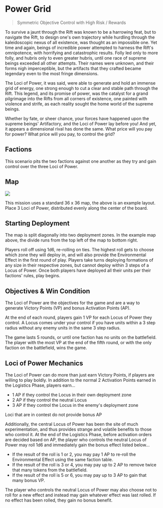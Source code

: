 # Power Grid
> Symmetric Objective Control with High Risk / Rewards

To survive a jaunt through the Rift was known to be a harrowing feat, but to navigate the Rift, to design one's own trajectory while hurdling through the kaleidoscopic nexus of all existence, was thought as an impossible one. Yet time and again, beings of incredible power attempted to harness the Rift's omnipotence, with horrifying and catastrophic results. Folly led only to more folly, and hubris only to even greater hubris, until one race of supreme beings exceeded all other attempts. Their names were unknown, and their forms nigh imperceptible, but the artifacts that they crafted became legendary even to the most fringe dimensions.

The Loci of Power, it was said, were able to generate and hold an immense grid of energy, one strong enough to cut a clear and stable path through the Rift. This legend, and its promise of power, was the catalyst for a grand pilgrimage into the Rifts from all corners of existence, one painted with violence and strife, as each reality sought the home world of the supreme beings. 

Whether by fate, or sheer chance, your forces have happened upon the supreme beings' Artifactory, and the Loci of Power lay before you! And yet, it appears a dimensional rival has done the same. What price will you pay for power? What price will you pay, to control the grid?

## Factions
This scenario pits the two factions against one another as they try and gain control over the three Loci of Power.

## Map

<img src="https://i.imgur.com/8el2ApL.jpg">

This mission uses a standard 36 x 36 map, the above is an example layout. Place 3 Loci of Power, distributed evenly along the center of the board.

## Starting Deployment

The map is split diagonally into two deployment zones. In the example map above, the divide runs from the top left of the map to bottom right. 

Players roll off using 1d6, re-rolling on ties. The highest roll gets to choose which zone they will deploy in, and will also provide the Environmental Effect in the first round of play. Players take turns deploying formations of any size in their respective zones, but cannot deploy within 3 steps of a Locus of Power. Once both players have deployed all their units per their factions' rules, play begins.

## Objectives & Win Condition

The Loci of Power are the objectives for the game and are a way to generate Victory Points (VP) and bonus Activation Points (AP).

At the end of each round, players gain 1 VP for each Locus of Power they control. A Locus comes under your control if you have units within a 3 step radius without any enemy units in the same 3 step radius.

The game lasts 5 rounds, or until one faction has no units on the battlefield. The player with the most VP at the end of the fifth round, or with the only faction on the battlefield, wins the game.

## Loci of Power Mechanics

The Loci of Power can do more than just earn Victory Points, if players are willing to play boldly. In addition to the normal 2 Activation Points earned in the Logistics Phase, players earn...
 - 1 AP if they control the Locus in their own deployment zone
 - 2 AP if they control the neutral Locus
 - 3 AP if they control the Locus in the enemy's deployment zone

Loci that are in contest do not provide bonus AP

Additionally, the central Locus of Power has been the site of much experimentation, and thus provides strange and volatile benefits to those who control it. At the end of the Logistics Phase, before activation orders are decided based on AP, the player who controls the neutral Locus of Power may roll 1d6 and immediately gain the bonus effect listed below...
 - If the result of the roll is 1 or 2, you may pay 1 AP to re-roll the Environmental Effect using the same faction table. 
 - If the result of the roll is 3 or 4, you may pay up to 2 AP to remove twice that many tokens from the battlefield.
 - If the result of the roll is 5 or 6, you may pay up to 3 AP to gain that many bonus VP. 
 
The player who controls the neutral Locus of Power may also choose not to roll for a new effect and instead may gain whatever effect was last rolled. If no effect has been rolled, they gain no bonus benefit. 
